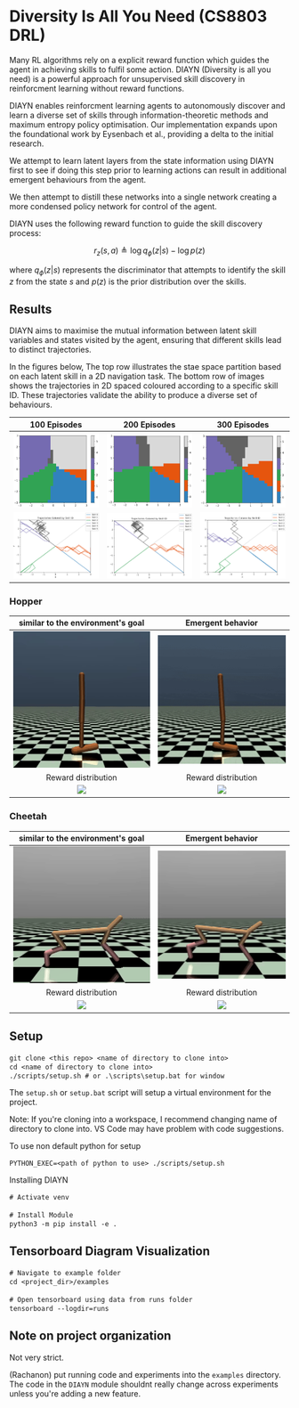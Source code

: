 # Diversity Is All You Need (CS8803 DRL)

Many RL algorithms rely on a explicit reward function which guides the agent in achieving skills to fulfil some action. DIAYN (Diversity is all you need) is a powerful approach for unsupervised skill discovery in reinforcment learning without reward functions.

DIAYN enables reinforcment learning agents to autonomously discover and learn a diverse set of skills through information-theoretic methods and maximum entropy policy optimisation. Our implementation expands upon the foundational work by Eysenbach et al., providing a delta to the initial research. 

We attempt to learn latent layers from the state information using DIAYN first to see if doing this step prior to learning actions can result in additional emergent behaviours from the agent.

We then attempt to distill these networks into a single network creating a more condensed policy network for control of the agent.

DIAYN uses the following reward function to guide the skill discovery process:

$$r_z(s,a)\triangleq \log q_\phi (z|s)-\log p(z)$$

where $q_\phi(z|s)$ represents the discriminator that attempts to identify the skill $z$ from the state $s$ and $p(z)$ is the prior distribution over the skills.

## Results

DIAYN aims to maximise the mutual information between latent skill variables and states visited by the agent, ensuring that different skills lead to distinct trajectories.

In the figures below, The top row illustrates the stae space partition based on each latent skill in a 2D navigation task. The bottom row of images shows the trajectories in 2D spaced coloured according to a specific skill ID. These trajectories validate the ability to produce a diverse set of behaviours.

100 Episodes| 200 Episodes| 300 Episodes
:-----------------------:|:-----------------------:|:-----------------------:
![](images/2d/1_dist.png)| ![](images/2d/2_dist.png)| ![](images/2d/3_dist.png)
![](images/2d/1_traj.png)| ![](images/2d/2_traj.png)| ![](images/2d/3_traj.png)


### Hopper

similar to the environment's goal| Emergent behavior
:-----------------------:|:-----------------------:
![](gifs/hopper/forwards.gif)| ![](gifs/hopper/backwards.gif)
Reward distribution|Reward distribution
![](Results/Hopper/skill8.png)| ![](Results/Hopper/skill2.png)


### Cheetah

similar to the environment's goal| Emergent behavior
:-----------------------:|:-----------------------:
![](gifs/cheetah/forwards.gif)| ![](gifs/cheetah/backwards.gif)
Reward distribution|Reward distribution
![](Results/Hopper/skill8.png)| ![](Results/Hopper/skill2.png)| ![](Results/Hopper/skill9.png)


## Setup
```
git clone <this repo> <name of directory to clone into>
cd <name of directory to clone into>
./scripts/setup.sh # or .\scripts\setup.bat for window
```

The `setup.sh` or `setup.bat` script will setup a virtual environment for the project.

Note: If you're cloning into a workspace, I recommend changing name of directory to clone into. VS Code may have problem with code suggestions.

To use non default python for setup
```
PYTHON_EXEC=<path of python to use> ./scripts/setup.sh
```


Installing DIAYN
```
# Activate venv

# Install Module
python3 -m pip install -e .
```

## Tensorboard Diagram Visualization

```
# Navigate to example folder
cd <project_dir>/examples

# Open tensorboard using data from runs folder
tensorboard --logdir=runs
```


## Note on project organization
Not very strict.

(Rachanon) put running code and experiments into the `examples` directory. The code in the `DIAYN` module shouldnt really change across experiments unless you're adding a new feature.
